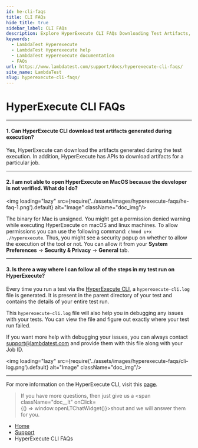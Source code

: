```yaml
---
id: he-cli-faqs
title: CLI FAQs
hide_title: true
sidebar_label: CLI FAQs
description: Explore HyperExecute CLI FAQs Downloading Test Artifacts, MacOS Verification, Test Run Steps & More! Get Quick Answers Here.
keywords:
  - LambdaTest Hyperexecute
  - LambdaTest Hyperexecute help
  - LambdaTest Hyperexecute documentation
  - FAQs
url: https://www.lambdatest.com/support/docs/hyperexecute-cli-faqs/
site_name: LambdaTest
slug: hyperexecute-cli-faqs/
---
```


<script type="application/ld+json"
      dangerouslySetInnerHTML={{ __html: JSON.stringify({
       "@context": "https://schema.org",
        "@type": "BreadcrumbList",
        "itemListElement": [{
          "@type": "ListItem",
          "position": 1,
          "name": "Home",
          "item": "https://www.lambdatest.com"
        },{
          "@type": "ListItem",
          "position": 2,
          "name": "Support",
          "item": "https://www.lambdatest.com/support/docs/"
        },{
          "@type": "ListItem",
          "position": 3,
          "name": "Integrations",
          "item": "https://www.lambdatest.com/support/docs/hyperexecute-cli-faqs/"
        }]
      })
    }}
></script>

# HyperExecute CLI FAQs

***

#### 1. **Can HyperExecute CLI download test artifacts generated during execution?**

  Yes, HyperExecute can download the artifacts generated during the test execution. In addition, HyperExecute has APIs to download artifacts for a particular job.

***

#### 2. **I am not able to open HyperExecute on MacOS because the developer is not verified. What do I do?**

  <img loading="lazy" src={require('../assets/images/hyperexecute-faqs/he-faq-1.png').default} alt="Image"  className="doc_img"/>

  The binary for Mac is unsigned. You might get a permission denied warning while executing HyperExecute on macOS and linux machines. To allow permissions you can use the following command: `chmod u+x ./hyperexecute`.
  Thus, you might see a security popup on whether to allow the execution of the tool or not. You can allow it from your **System Preferences** → **Security & Privacy** → **General** tab.

***

#### 3. **Is there a way where I can follow all of the steps in my test run on HyperExecute?**

  Every time you run a test via the [HyperExecute CLI](/support/docs/hyperexecute-cli-run-tests-on-hyperexecute-grid/), a `hyperexecute-cli.log` file is generated. It is present in the parent directory of your test and contains the details of your entire test run. 

  This `hyperexecute-cli.log` file will also help you in debugging any issues with your tests. You can view the file and figure out exactly where your test run failed. 

  If you want more help with debugging your issues, you can always contact [support@lambdatest.com](mailto:support@lambdatest.com) and provide them with this file along with your Job ID. 

  <img loading="lazy" src={require('../assets/images/hyperexecute-faqs/cli-log.png').default} alt="Image"  className="doc_img"/>
  
  

  

***

For more information on the HyperExecute CLI, visit this [page](/support/docs/hyperexecute-cli-run-tests-on-hyperexecute-grid/).

>If you have more questions, then just give us a <span className="doc__lt" onClick={() => window.openLTChatWidget()}>shout</span> and we will answer them for you.

<nav aria-label="breadcrumbs">
  <ul className="breadcrumbs">
    <li className="breadcrumbs__item">
      <a className="breadcrumbs__link" target="_self" href="https://www.lambdatest.com">
        Home
      </a>
    </li>
    <li className="breadcrumbs__item">
      <a className="breadcrumbs__link" target="_self" href="https://www.lambdatest.com/support/docs/">
        Support
      </a>
    </li>
    <li className="breadcrumbs__item breadcrumbs__item--active">
      <span className="breadcrumbs__link">
       HyperExecute CLI FAQs
      </span>
    </li>
  </ul>
</nav>